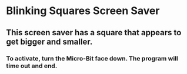 # Blinking Squares Screen Saver

## This screen saver has a square that appears to get bigger and smaller.

### To activate, turn the Micro-Bit face down. The program will time out and end.
